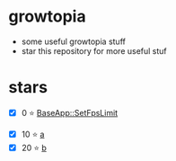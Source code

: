 # growtopia
- some useful growtopia stuff
- star this repository for more useful stuf

# stars
+ [X] 0 ⭐ [BaseApp::SetFpsLimit](SetFpsLimit.md)
- [x] 10 ⭐ [a](a.md)
- [x] 20 ⭐ [b](b.md)
